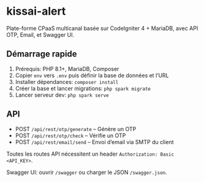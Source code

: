 # kissai-alert

Plate-forme CPaaS multicanal basée sur CodeIgniter 4 + MariaDB, avec API OTP, Email, et Swagger UI.

## Démarrage rapide

1. Prérequis: PHP 8.1+, MariaDB, Composer
2. Copier `env` vers `.env` puis définir la base de données et l’URL
3. Installer dépendances: `composer install`
4. Créer la base et lancer migrations: `php spark migrate`
5. Lancer serveur dev: `php spark serve`

## API

- POST `/api/rest/otp/generate` – Génère un OTP
- POST `/api/rest/otp/check` – Vérifie un OTP
- POST `/api/rest/email/send` – Envoi d’email via SMTP du client

Toutes les routes API nécessitent un header `Authorization: Basic <API_KEY>`.

Swagger UI: ouvrir `/swagger` ou charger le JSON `/swagger.json`.
